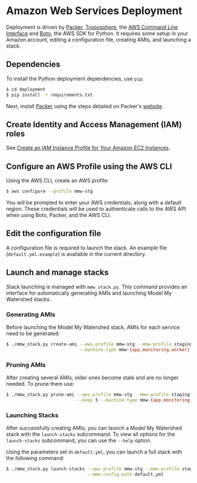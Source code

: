 # Amazon Web Services Deployment

Deployment is driven by [Packer](https://www.packer.io), [Troposphere](https://github.com/cloudtools/troposphere), the [AWS Command Line Interface](http://aws.amazon.com/cli/) and [Boto](http://aws.amazon.com/cli/), the AWS SDK for Python. It requires some setup in your Amazon account, editing a configuration file, creating AMIs, and launching a stack.

## Dependencies

To install the Python deployment dependencies, use `pip`:

```bash
$ cd deployment
$ pip install -r requirements.txt
```

Next, install [Packer](https://packer.io/) using the steps detailed on Packer's [website](https://packer.io/downloads.html).

## Create Identity and Access Management (IAM) roles

See [Create an IAM Instance Profile for Your Amazon EC2 Instances](http://docs.aws.amazon.com/codedeploy/latest/userguide/how-to-create-iam-instance-profile.html).

## Configure an AWS Profile using the AWS CLI

Using the AWS CLI, create an AWS profile:

```bash
$ aws configure --profile mmw-stg
```

You will be prompted to enter your AWS credentials, along with a default region. These credentials will be used to authenticate calls to the AWS API when using Boto, Packer, and the AWS CLI.

## Edit the configuration file

A configuration file is required to launch the stack. An example file (`default.yml.example`) is available in the current directory.

## Launch and manage stacks

Stack launching is managed with `mmw_stack.py`. This command provides an interface for automatically generating AMIs and launching Model My Watershed stacks.

### Generating AMIs

Before launching the Model My Watershed stack, AMIs for each service need to be generated:

```bash
$ ./mmw_stack.py create-ami --aws-profile mmw-stg --mmw-profile staging \
                            --machine-type mmw-{app,monitoring,worker}
```

### Pruning AMIs

After creating several AMIs, older ones become stale and are no longer needed. To prune them use:

```bash
$ ./mmw_stack.py prune-ami --aws-profile mmw-stg --mmw-profile staging \
                           --keep 5 --machine-type mmw-{app,monitoring,worker}
```

### Launching Stacks

After successfully creating AMIs, you can launch a Model My Watershed stack with the `launch-stacks` subcommand. To view all options for the `launch-stacks` subcommand, you can use the `--help` option.

Using the parameters set in `default.yml`, you can launch a full stack with the following command:

```bash
$ ./mmw_stack.py launch-stacks --aws-profile mmw-stg --mmw-profile staging \
                               --mmw-config-path default.yml
```
